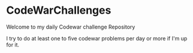 # CodeWarChallenges
Welcome to my daily Codewar challenge Repository

I try to do at least one to five codewar problems per day or more if I'm up for it.
